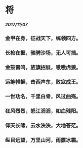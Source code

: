 # 将
##### 2017/11/07
### 金甲在身，征战天下，统领四方。
### 长枪在握，驰骋沙场，无人可挡。
### 金鼓雷鸣，旌旗招展，嗷嗷虎狼。
### 运筹帷幄，击西声东，败寇成王。
### 一世功名，千里白骨，风过曲殇。
### 狂风烈烈，怒江滔滔，如血残阳。
### 仰天长啸，云水泱泱，大地苍茫。
### 纵目远望，万里山河，雨露冰霜。
